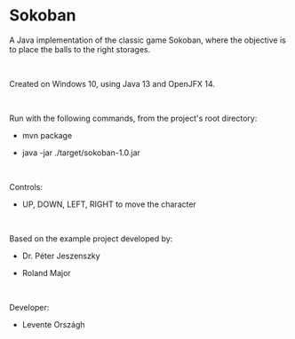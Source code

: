 # Sokoban
A Java implementation of the classic game Sokoban,
where the objective is to place the balls to the right storages.

&nbsp;

Created on Windows 10, using Java 13 and OpenJFX 14.

&nbsp;

Run with the following commands, from the project's root directory:

* mvn package

* java -jar ./target/sokoban-1.0.jar

&nbsp;

Controls:

* UP, DOWN, LEFT, RIGHT to move the character

&nbsp;

Based on the example project developed by:

* Dr. Péter Jeszenszky

* Roland Major

&nbsp;

Developer:

* Levente Országh